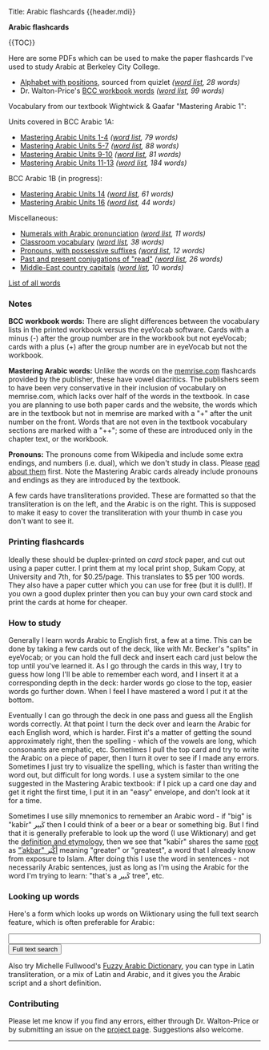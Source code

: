 Title: Arabic flashcards {{header.mdi}} <!-- -*- my-source-command: "./run-mmd -D %s" -*- -->

<div markdown=1 id="page-wrap"> <!-- run-mmd inserts the closing tag at the bottom -->

**Arabic flashcards**

{{TOC}}

Here are some PDFs which can be used to make the paper flashcards I've
used to study Arabic at Berkeley City College.

- [Alphabet with positions](letters-positions.pdf), sourced from quizlet *([word list](letters-positions-words.html), 28 words)*
- Dr. Walton-Price's [BCC workbook words](bcc-workbook-words.pdf) *([word list](bcc-workbook-words-words.html), 99 words)*

Vocabulary from our textbook Wightwick & Gaafar "Mastering Arabic 1":

Units covered in BCC Arabic 1A:

- [Mastering Arabic Units 1-4](ma-units-1-4.pdf) *([word list](ma-units-1-4-words.html), 79 words)*
- [Mastering Arabic Units 5-7](ma-units-5-7.pdf) *([word list](ma-units-5-7-words.html), 88 words)*
- [Mastering Arabic Units 9-10](ma-units-9-10.pdf) *([word list](ma-units-9-10-words.html), 81 words)*
- [Mastering Arabic Units 11-13](ma-units-11-13.pdf) *([word list](ma-units-11-13-words.html), 184 words)*

BCC Arabic 1B (in progress):

- [Mastering Arabic Units 14](ma-unit-14.pdf) *([word list](ma-unit-14-words.html), 61 words)*
- [Mastering Arabic Units 16](ma-unit-16.pdf) *([word list](ma-unit-16-words.html), 44 words)*

Miscellaneous:

- [Numerals with Arabic pronunciation](numerals.pdf) *([word list](numerals-names-words.html), 11 words)*
- [Classroom vocabulary](classroom-vocab.pdf) *([word list](classroom-vocab-words.html), 38 words)*
- [Pronouns, with possessive suffixes](pronouns-possessives.pdf) *([word list](pronouns-possessives-words.html), 12 words)*
- [Past and present conjugations of "read"](verb-conj-ktb.pdf) *([word list](verb-conj-ktb-words.html), 26 words)*
- [Middle-East country capitals](capitals.pdf) *([word list](capitals-words.html), 10 words)*

[List of all words](all-words.html)

### Notes

**BCC workbook words:** There are slight differences between the
vocabulary lists in the printed workbook versus the eyeVocab software.
Cards with a minus (-) after the group number are in the workbook but
not eyeVocab; cards with a plus (+) after the group number are in
eyeVocab but not the workbook.

**Mastering Arabic words:** Unlike the words on the
[memrise.com](https://www.memrise.com/course/1322444/mastering-arabic-1/)
flashcards provided by the publisher, these have vowel diacritics. The
publishers seem to have been very conservative in their inclusion of
vocabulary on memrise.com, which lacks over half of the words in the
textbook. In case you are planning to use both paper cards and the
website, the words which are in the textbook but not in memrise are
marked with a "+" after the unit number on the front. Words that are
not even in the textbook vocabulary sections are marked with a "++";
some of these are introduced only in the chapter text, or the
workbook.

**Pronouns:** The pronouns come from Wikipedia and include some extra
endings, and numbers (i.e. dual), which we don't study in class.
Please [read about
them](https://en.wikipedia.org/wiki/Arabic_grammar#Pronouns) first.
Note the Mastering Arabic cards already include pronouns and endings
as they are introduced by the textbook.

A few cards have transliterations provided. These are formatted so that the transliteration is on the left, and the Arabic is on the right. This is supposed to make it easy to cover the transliteration with your thumb in case you don't want to see it.

### Printing flashcards

Ideally these should be duplex-printed on *card stock* paper, and cut
out using a paper cutter. I print them at my local print shop, Sukam
Copy, at University and 7th, for $0.25/page. This translates to $5 per
100 words. They also have a paper cutter which you can use for free
(but it is dull!). If you own a good duplex printer then you can buy
your own card stock and print the cards at home for cheaper.

### How to study

Generally I learn words Arabic to English first, a few at a time. This
can be done by taking a few cards out of the deck, like with Mr.
Becker's "splits" in eyeVocab; or you can hold the full deck and
insert each card just below the top until you've learned it. As I go
through the cards in this way, I try to guess how long I'll be able to
remember each word, and I insert it at a corresponding depth in the
deck: harder words go close to the top, easier words go further down.
When I feel I have mastered a word I put it at the bottom.

Eventually I can go through the deck in one pass and guess all the
English words correctly. At that point I turn the deck over and learn
the Arabic for each English word, which is harder. First it's a matter
of getting the sound approximately right, then the spelling - which of
the vowels are long, which consonants are emphatic, etc. Sometimes I
pull the top card and try to write the Arabic on a piece of paper,
then I turn it over to see if I made any errors. Sometimes I just try
to visualize the spelling, which is faster than writing the word out,
but difficult for long words. I use a system similar to the one
suggested in the Mastering Arabic textbook: if I pick up a card one
day and get it right the first time, I put it in an "easy" envelope,
and don't look at it for a time.

Sometimes I use silly mnemonics to remember an Arabic word - if "big"
is "kabīr" كَبير then I could think of a beer or a bear or something
big. But I find that it is generally preferable to look up the word (I
use Wiktionary) and get the [definition and
etymology](https://en.wiktionary.org/wiki/%D9%83%D8%A8%D9%8A%D8%B1),
then we see that "kabīr" shares the same
[root](https://en.wiktionary.org/wiki/%D9%83_%D8%A8_%D8%B1#Arabic) as
["ʾakbar"
أَكْبَر](https://en.wiktionary.org/wiki/%D8%A3%D9%83%D8%A8%D8%B1#Arabic)
meaning "greater" or "greatest", a word that I already know from
exposure to Islam. After doing this I use the word in sentences - not
necessarily Arabic sentences, just as long as I'm using the Arabic for
the word I'm trying to learn: "that's a كَبير tree", etc.

### Looking up words

Here's a form which looks up words on Wiktionary using the full text
search feature, which is often preferable for Arabic:

<form method="get" action="https://en.wiktionary.org/wiki/Special:Search" target="_self">
<input type="text" name="search" value="" style="width:100%;">
<input type="submit" name="fulltext" value="Full text search">
</form>

Also try Michelle Fullwood's [Fuzzy Arabic
Dictionary](http://fuzzyarabic.herokuapp.com/), you can type in Latin
transliteration, or a mix of Latin and Arabic, and it gives you the
Arabic script and a short definition.

### Contributing

Please let me know if you find any errors, either through Dr.
Walton-Price or by submitting an issue on the [project
page](https://github.com/berkeleyarabic/flashcards). Suggestions also
welcome.

<!--
// TODO list

- Input "Mastering Arabic" words from next few units
- Names of diacritics
- Classroom expressions

// Change history

- 19 Jul 2018 fix "until" in bcc-workbook-words.tab
- 16 Jul 2018 added prepositions from p. 128 and "bag" from p. 130
- 14 Jul 2018 add MA 11-12. fix "nice" in BCC workbook words
- 12 Jul 2018 add MA 9-10
- 09 Jul 2018 fix some right-to-left ordering issues in ma-units-1-7-not-in-memrise.pdf
- 08 Jul 2018 numerals-names.pdf: minor typo in spelling of "two"
- 08 Jul 2018 ma-units-1-7-not-in-memrise.pdf: found more typos: "whole/unbroken", "fine, thanks", "pupil"
- 08 Jul 2018 added cards for colors, pronouns
- 07 Jul 2018 fixed typos in non-memrise cards, there were mistakes in "hay", "goodbye", "donkey", "an office" [(all changes)](changes-to-ma-not-in-memrise-2018-07-07.diff.txt)
- 07 Jul 2018 fixed font size issues for English text mixed with Arabic
- 06 Jul 2018 added diacritics to memrise words
- 06 Jul 2018 created web page
-->

----



